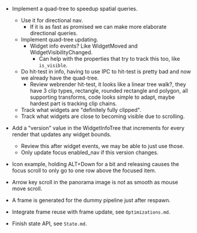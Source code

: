 * Implement a quad-tree to speedup spatial queries.
   - Use it for directional nav.
      - If it is as fast as promised we can make more elaborate directional queries.
   - Implement quad-tree updating.
      - Widget info events? Like WidgetMoved and WidgetVisibilityChanged.
         - Can help with the properties that try to track this too, like `is_visible`.
   - Do hit-test in info, having to use IPC to hit-test is pretty bad and now we already have the quad-tree.
      - Review webrender hit-test, it looks like a linear tree walk?, they have 3 clip types, rectangle, rounded rectangle and polygon,
        all supporting transforms, code looks simple to adapt, maybe hardest part is tracking clip chains.
   - Track what widgets are "definitely fully clipped".
   - Track what widgets are close to becoming visible due to scrolling.

* Add a "version" value in the WidgetInfoTree that increments for every render that updates any widget bounds.
   - Review this after widget events, we may be able to just use those.
   - Only update focus enabled_nav if this version changes.

* Icon example, holding ALT+Down for a bit and releasing causes the focus scroll to only go to one row above the focused item.
* Arrow key scroll in the panorama image is not as smooth as mouse move scroll.

* A frame is generated for the dummy pipeline just after respawn.
* Integrate frame reuse with frame update, see `Optimizations.md`.
* Finish state API, see `State.md`.